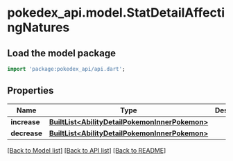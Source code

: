 # pokedex_api.model.StatDetailAffectingNatures

## Load the model package
```dart
import 'package:pokedex_api/api.dart';
```

## Properties
Name | Type | Description | Notes
------------ | ------------- | ------------- | -------------
**increase** | [**BuiltList&lt;AbilityDetailPokemonInnerPokemon&gt;**](AbilityDetailPokemonInnerPokemon.md) |  | 
**decrease** | [**BuiltList&lt;AbilityDetailPokemonInnerPokemon&gt;**](AbilityDetailPokemonInnerPokemon.md) |  | 

[[Back to Model list]](../README.md#documentation-for-models) [[Back to API list]](../README.md#documentation-for-api-endpoints) [[Back to README]](../README.md)


